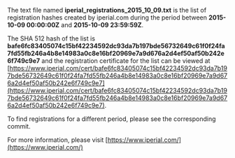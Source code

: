 The text file named **iperial_registrations_2015_10_09.txt** is the list of registration hashes created by iperial.com during the period between **2015-10-09 00:00:00Z** and **2015-10-09 23:59:59Z**.

The SHA 512 hash of the list is **bafe6fc83405074c15bf42234592dc93da7b197bde56732649c61f0f24fa7fd55fb246a4b8e14983a0c8e16bf20969e7a9d676a2d4ef50af50b242e6f749c9e7** and the registration certificate for the list can be viewed at [https://www.iperial.com/cert/bafe6fc83405074c15bf42234592dc93da7b197bde56732649c61f0f24fa7fd55fb246a4b8e14983a0c8e16bf20969e7a9d676a2d4ef50af50b242e6f749c9e7](https://www.iperial.com/cert/bafe6fc83405074c15bf42234592dc93da7b197bde56732649c61f0f24fa7fd55fb246a4b8e14983a0c8e16bf20969e7a9d676a2d4ef50af50b242e6f749c9e7).

To find registrations for a different period, please see the corresponding commit.

For more information, please visit [https://www.iperial.com/](https://www.iperial.com/)
